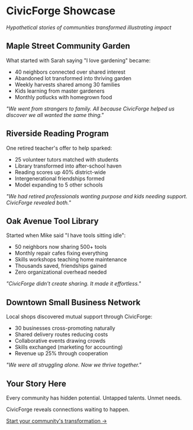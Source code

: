 # CivicForge Showcase

*Hypothetical stories of communities transformed illustrating impact*

## Maple Street Community Garden

What started with Sarah saying "I love gardening" became:
- 40 neighbors connected over shared interest
- Abandoned lot transformed into thriving garden
- Weekly harvests shared among 30 families
- Kids learning from master gardeners
- Monthly potlucks with homegrown food

*"We went from strangers to family. All because CivicForge helped us discover we all wanted the same thing."*

## Riverside Reading Program

One retired teacher's offer to help sparked:
- 25 volunteer tutors matched with students
- Library transformed into after-school haven
- Reading scores up 40% district-wide
- Intergenerational friendships formed
- Model expanding to 5 other schools

*"We had retired professionals wanting purpose and kids needing support. CivicForge revealed both."*

## Oak Avenue Tool Library

Started when Mike said "I have tools sitting idle":
- 50 neighbors now sharing 500+ tools
- Monthly repair cafes fixing everything
- Skills workshops teaching home maintenance
- Thousands saved, friendships gained
- Zero organizational overhead needed

*"CivicForge didn't create sharing. It made it effortless."*

## Downtown Small Business Network

Local shops discovered mutual support through CivicForge:
- 30 businesses cross-promoting naturally
- Shared delivery routes reducing costs
- Collaborative events drawing crowds
- Skills exchanged (marketing for accounting)
- Revenue up 25% through cooperation

*"We were all struggling alone. Now we thrive together."*

## Your Story Here

Every community has hidden potential. Untapped talents. Unmet needs.

CivicForge reveals connections waiting to happen.

[Start your community's transformation →](mailto:hello@civicforge.org)
